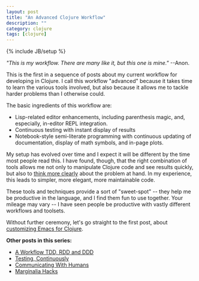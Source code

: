 ```yaml
---
layout: post
title: "An Advanced Clojure Workflow"
description: ""
category: clojure
tags: [clojure]
---
```

{% include JB/setup %}

_"This is my workflow.  There are many like it, but this one is mine."_ --Anon.

This is the first in a sequence of posts about my current workflow for developing in Clojure.  I call this workflow "advanced" because it takes time to learn the various tools involved, but also because it allows me to tackle harder problems than I otherwise could.

The basic ingredients of this workflow are:

* Lisp-related editor enhancements, including parenthesis magic, and, especially, in-editor REPL integration.
* Continuous testing with instant display of results
* Notebook-style semi-literate programming with continuous updating of documentation, display of math symbols, and in-page plots.

My setup has evolved over time and I expect it will be different by the time most people read this.  I have found, though, that the right combination of tools allows me not only to manipulate Clojure code and see results quickly, but also to [think more clearly](https://www.youtube.com/watch?v=f84n5oFoZBc) about the problem at hand.  In my experience, this leads to simpler, more elegant, more maintainable code.

These tools and techniques provide a sort of "sweet-spot" -- they help me be productive in the language, and I find them fun to use together.  Your mileage may vary -- I have seen people be productive with vastly different workflows and toolsets.

Without further ceremony, let's go straight to the first post, about [customizing Emacs for Clojure](/clojure/2014/07/05/emacs-customization-for-clojure/).

**Other posts in this series:**

* [A Workflow ­ TDD, RDD and DDD](/clojure/2014/07/20/a-worfklow-tdd-rdd-and-ddd/)
* [Testing, Continuously](/clojure/2014/07/20/a-worfklow-tdd-rdd-and-ddd/)
* [Communicating With Humans](/clojure/2014/08/02/communicating-with-humans/)
* [Marginalia Hacks](/clojure/2014/08/03/marginalia-hacks/)